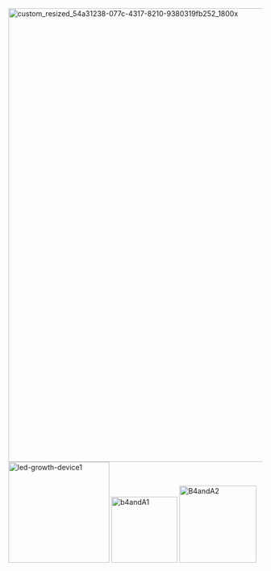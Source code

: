
<img width="900" alt="custom_resized_54a31238-077c-4317-8210-9380319fb252_1800x" src="https://github.com/user-attachments/assets/1dca6920-7914-4304-a91e-eb2fad4af5e5">



<img width="200" alt="led-growth-device1" src="https://github.com/user-attachments/assets/00afcf6e-70e0-4af4-835f-f3fd86e7c207">


<img width="131" alt="b4andA1" src="https://github.com/user-attachments/assets/a1db08c3-f3b1-4a49-935b-131936a2d72e">

<img width="153" alt="B4andA2" src="https://github.com/user-attachments/assets/50a10b2b-09ba-4856-b15c-34d70fbbeb00">
